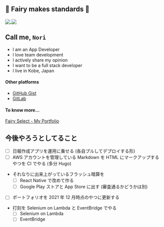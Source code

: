 :angel: Fairy makes standards :star2:
---

<a href="https://github.com/anuraghazra/github-readme-stats">
  <img align="center" src="https://github-readme-stats.vercel.app/api?username=noritakaizumi&count_private=true&show_icons=true&theme=vue-dark&line_height=40" />
</a>
<a href="https://github.com/anuraghazra/github-readme-stats">
  <img align="center" src="https://github-readme-stats.vercel.app/api/top-langs/?username=noritakaizumi&theme=vue-dark" />
</a>

## Call me, `Nori`

- I am an App Developer
- I love team development
- I actively share my opinion
- I want to be a full stack developer
- I live in Kobe, Japan

#### Other platforms

- [GitHub Gist](https://gist.github.com/noritakaIzumi)
- [GitLab](https://gitlab.com/noritakaIzumi)

#### To know more...

[Fairy Select - My Portfolio](https://portfolio.fairy-select.com/)

## 今後やろうとしてること

- [ ] 日報作成アプリを運用に乗せる (各自プルしてデプロイする形)
- [ ] AWS アカウントを管理している Markdown を HTML にマークアップするやつを CI でやる (多分 Hugo)
- それなりに出来上がっているフラッシュ暗算を
  - [ ] React Native で改めて作る
  - [ ] Google Play ストアと App Store に出す (審査通るかどうかは別)
- [ ] ポートフォリオを 2021 年 12 月時点のやつに更新する
- 打刻を Selenium on Lambda と EventBridge でやる
  - [ ] Selenium on Lambda
  - [ ] EventBridge
